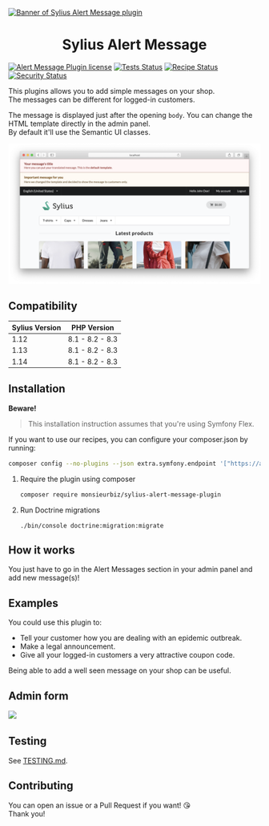 [![Banner of Sylius Alert Message plugin](docs/images/banner.jpg)](https://monsieurbiz.com/agence-web-experte-sylius)

<h1 align="center">Sylius Alert Message</h1>

[![Alert Message Plugin license](https://img.shields.io/github/license/monsieurbiz/SyliusAlertMessagePlugin?public)](https://github.com/monsieurbiz/SyliusAlertMessagePlugin/blob/master/LICENSE.txt)
[![Tests Status](https://img.shields.io/github/actions/workflow/status/monsieurbiz/SyliusAlertMessagePlugin/tests.yaml?branch=master&logo=github)](https://github.com/monsieurbiz/SyliusAlertMessagePlugin/actions?query=workflow%3ATests)
[![Recipe Status](https://img.shields.io/github/actions/workflow/status/monsieurbiz/SyliusAlertMessagePlugin/recipe.yaml?branch=master&label=recipes&logo=github)](https://github.com/monsieurbiz/SyliusAlertMessagePlugin/actions?query=workflow%3ASecurity)
[![Security Status](https://img.shields.io/github/actions/workflow/status/monsieurbiz/SyliusAlertMessagePlugin/security.yaml?branch=master&label=security&logo=github)](https://github.com/monsieurbiz/SyliusAlertMessagePlugin/actions?query=workflow%3ASecurity)


This plugins allows you to add simple messages on your shop.  
The messages can be different for logged-in customers.

The message is displayed just after the opening `body`. You can change the HTML template directly in the admin panel.  
By default it'll use the Semantic UI classes.

![](screenshot.png) 

## Compatibility

| Sylius Version | PHP Version     |
|----------------|-----------------|
| 1.12           | 8.1 - 8.2 - 8.3 |
| 1.13           | 8.1 - 8.2 - 8.3 |
| 1.14           | 8.1 - 8.2 - 8.3 |

## Installation

**Beware!**

> This installation instruction assumes that you're using Symfony Flex.

If you want to use our recipes, you can configure your composer.json by running:

```bash
composer config --no-plugins --json extra.symfony.endpoint '["https://api.github.com/repos/monsieurbiz/symfony-recipes/contents/index.json?ref=flex/master","flex://defaults"]'
```

1. Require the plugin using composer

    ```bash
    composer require monsieurbiz/sylius-alert-message-plugin
    ```

2. Run Doctrine migrations

    ```
    ./bin/console doctrine:migration:migrate
    ```

## How it works

You just have to go in the Alert Messages section in your admin panel and add new message(s)!

## Examples

You could use this plugin to:

- Tell your customer how you are dealing with an epidemic outbreak.
- Make a legal announcement.
- Give all your logged-in customers a very attractive coupon code.

Being able to add a well seen message on your shop can be useful.

## Admin form

![](admin-form.jpg)

## Testing

See [TESTING.md](TESTING.md).

## Contributing

You can open an issue or a Pull Request if you want! 😘    
Thank you!
